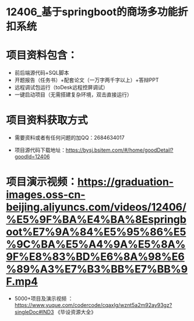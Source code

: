 
#   12406_基于springboot的商场多功能折扣系统

#   项目资料包含：
*    前后端源代码+SQL脚本
*    开题报告（任务书）+配套论文（一万字两千字以上）+答辩PPT
*   远程调试包运行（toDesk远程控屏调试）
*   一键启动项目（无需搭建复杂环境，双击直接运行）


#   项目资料获取方式
*   需要资料或者有任何问题的加QQ：2684634017

*   项目源代码下载地址：https://bysj.bsitem.com/#/home/goodDetail?goodId=12406

#  项目演示视频：https://graduation-images.oss-cn-beijing.aliyuncs.com/videos/12406/%E5%9F%BA%E4%BA%8Espringboot%E7%9A%84%E5%95%86%E5%9C%BA%E5%A4%9A%E5%8A%9F%E8%83%BD%E6%8A%98%E6%89%A3%E7%B3%BB%E7%BB%9F.mp4

*  5000+项目及演示视频 ：https://www.yuque.com/codercode/cqaxlg/wznt5a2m92ay93gz?singleDoc#lND3 《毕设资源大全》

